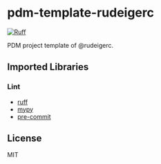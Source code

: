 # pdm-template-rudeigerc

[![Ruff](https://img.shields.io/endpoint?url=https://raw.githubusercontent.com/astral-sh/ruff/main/assets/badge/v2.json)](https://github.com/astral-sh/ruff)

PDM project template of @rudeigerc.

## Imported Libraries

### Lint

- [ruff](https://github.com/astral-sh/ruff)
- [mypy](https://github.com/python/mypy)
- [pre-commit](https://github.com/pre-commit/pre-commit)

## License

MIT
